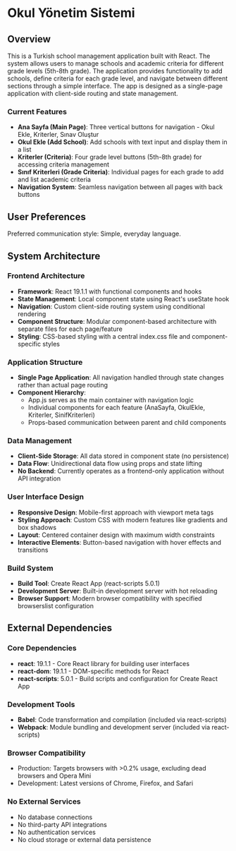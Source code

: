 # Okul Yönetim Sistemi

## Overview
This is a Turkish school management application built with React. The system allows users to manage schools and academic criteria for different grade levels (5th-8th grade). The application provides functionality to add schools, define criteria for each grade level, and navigate between different sections through a simple interface. The app is designed as a single-page application with client-side routing and state management.

### Current Features
- **Ana Sayfa (Main Page)**: Three vertical buttons for navigation - Okul Ekle, Kriterler, Sınav Oluştur
- **Okul Ekle (Add School)**: Add schools with text input and display them in a list
- **Kriterler (Criteria)**: Four grade level buttons (5th-8th grade) for accessing criteria management
- **Sınıf Kriterleri (Grade Criteria)**: Individual pages for each grade to add and list academic criteria
- **Navigation System**: Seamless navigation between all pages with back buttons

## User Preferences
Preferred communication style: Simple, everyday language.

## System Architecture

### Frontend Architecture
- **Framework**: React 19.1.1 with functional components and hooks
- **State Management**: Local component state using React's useState hook
- **Navigation**: Custom client-side routing system using conditional rendering
- **Component Structure**: Modular component-based architecture with separate files for each page/feature
- **Styling**: CSS-based styling with a central index.css file and component-specific styles

### Application Structure
- **Single Page Application**: All navigation handled through state changes rather than actual page routing
- **Component Hierarchy**: 
  - App.js serves as the main container with navigation logic
  - Individual components for each feature (AnaSayfa, OkulEkle, Kriterler, SinifKriterleri)
  - Props-based communication between parent and child components

### Data Management
- **Client-Side Storage**: All data stored in component state (no persistence)
- **Data Flow**: Unidirectional data flow using props and state lifting
- **No Backend**: Currently operates as a frontend-only application without API integration

### User Interface Design
- **Responsive Design**: Mobile-first approach with viewport meta tags
- **Styling Approach**: Custom CSS with modern features like gradients and box shadows
- **Layout**: Centered container design with maximum width constraints
- **Interactive Elements**: Button-based navigation with hover effects and transitions

### Build System
- **Build Tool**: Create React App (react-scripts 5.0.1)
- **Development Server**: Built-in development server with hot reloading
- **Browser Support**: Modern browser compatibility with specified browserslist configuration

## External Dependencies

### Core Dependencies
- **react**: 19.1.1 - Core React library for building user interfaces
- **react-dom**: 19.1.1 - DOM-specific methods for React
- **react-scripts**: 5.0.1 - Build scripts and configuration for Create React App

### Development Tools
- **Babel**: Code transformation and compilation (included via react-scripts)
- **Webpack**: Module bundling and development server (included via react-scripts)

### Browser Compatibility
- Production: Targets browsers with >0.2% usage, excluding dead browsers and Opera Mini
- Development: Latest versions of Chrome, Firefox, and Safari

### No External Services
- No database connections
- No third-party API integrations
- No authentication services
- No cloud storage or external data persistence